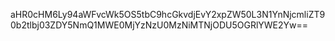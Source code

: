 aHR0cHM6Ly94aWFvcWk5OS5tbC9hcGkvdjEvY2xpZW50L3N1YnNjcmliZT90b2tlbj03ZDY5NmQ1MWE0MjYzNzU0MzNiMTNjODU5OGRlYWE2Yw==
